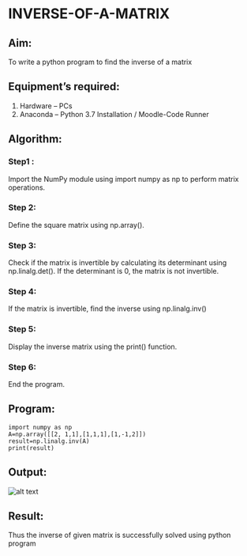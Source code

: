 # INVERSE-OF-A-MATRIX
## Aim:
To write a python program to find the inverse of a matrix
## Equipment’s required:
1. 	Hardware – PCs
2. 	Anaconda – Python 3.7 Installation / Moodle-Code Runner
## Algorithm:
### Step1 : 
Import the NumPy module using import numpy as np to perform matrix operations.
### Step 2: 
Define the square matrix using np.array().
### Step 3: 
Check if the matrix is invertible by calculating its determinant using np.linalg.det().
If the determinant is 0, the matrix is not invertible.
### Step 4: 
If the matrix is invertible, find the inverse using np.linalg.inv()

### Step 5:
Display the inverse matrix using the print() function.
### Step 6:
End the program.
## Program:
```
import numpy as np
A=np.array([[2, 1,1],[1,1,1],[1,-1,2]])
result=np.linalg.inv(A)
print(result)
```
## Output:
![alt text](Screenshot)
## Result:
Thus the inverse of given matrix is successfully solved using python program

